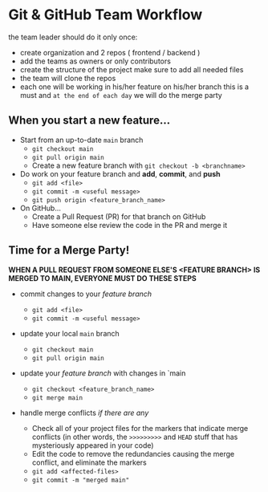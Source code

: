 # Git & GitHub Team Workflow

the team leader should do it only once:

- create organization and 2 repos ( frontend / backend )
- add the teams as owners or only contributors
- create the structure of the project make sure to add all needed files
- the team will clone the repos
- each one will be working in his/her feature on his/her branch this is a must and `at the end of each day` we will do the merge party

## When you start a new feature...

- Start from an up-to-date `main` branch
  - `git checkout main`
  - `git pull origin main`
  - Create a new feature branch with `git checkout -b <branchname>`
- Do work on your feature branch and **add**, **commit**, and **push**
  - `git add <file>`
  - `git commit -m <useful message>`
  - `git push origin <feature_branch_name>`
- On GitHub...
  - Create a Pull Request (PR) for that branch on GitHub
  - Have someone else review the code in the PR and merge it

## Time for a Merge Party!

**WHEN A PULL REQUEST FROM SOMEONE ELSE'S \<FEATURE BRANCH> IS MERGED TO MAIN, EVERYONE MUST DO THESE STEPS**

- commit changes to your _feature branch_
  - `git add <file>`
  - `git commit -m <useful message>`
- update your local `main` branch
  - `git checkout main`
  - `git pull origin main`
- update your _feature branch_ with changes in `main
  - `git checkout <feature_branch_name>`
  - `git merge main`
- handle merge conflicts _if there are any_

  - Check all of your project files for the markers that indicate merge conflicts (in other words, the `>>>>>>>>>` and `HEAD` stuff that has mysteriously appeared in your code)
  - Edit the code to remove the redundancies causing the merge conflict, and eliminate the markers
  - `git add <affected-files>`
  - `git commit -m "merged main"`
